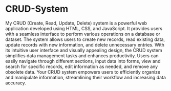# CRUD-System
 My CRUD (Create, Read, Update, Delete) system is a powerful web application developed using HTML, CSS, and JavaScript. It provides users with a seamless interface to perform various operations on a database or dataset. The system allows users to create new records, read existing data, update records with new information, and delete unnecessary entries. With its intuitive user interface and visually appealing design, the CRUD system simplifies data management tasks and enhances productivity. Users can easily navigate through different sections, input data into forms, view and search for specific records, edit information as needed, and remove any obsolete data. Your CRUD system empowers users to efficiently organize and manipulate information, streamlining their workflow and increasing data accuracy. 
